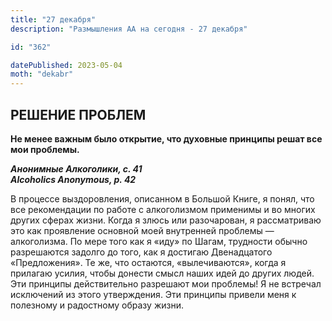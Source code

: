 ```yaml
---
title: "27 декабря"
description: "Размышления АА на сегодня - 27 декабря"

id: "362"

datePublished: 2023-05-04
moth: "dekabr"
---
```


## РЕШЕНИЕ ПРОБЛЕМ

**Не менее важным было открытие, что духовные принципы решат все мои
проблемы.**

**_Анонимные Алкоголики, с. 41  
Alcoholics Anonymous, p. 42_**

В процессе выздоровления, описанном в Большой Книге, я понял, что все
рекомендации по работе с алкоголизмом применимы и во многих других сферах
жизни. Когда я злюсь или разочарован, я рассматриваю это как проявление
основной моей внутренней проблемы — алкоголизма. По мере того как я «иду» по
Шагам, трудности обычно разрешаются задолго до того, как я достигаю
Двенадцатого «Предложения». Те же, что остаются, «вылечиваются», когда я
прилагаю усилия, чтобы донести смысл наших идей до других людей. Эти принципы
действительно разрешают мои проблемы! Я не встречал исключений из этого
утверждения. Эти принципы привели меня к полезному и радостному образу жизни.

